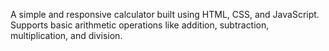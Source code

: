 A simple and responsive calculator built using HTML, CSS, and JavaScript. Supports basic arithmetic operations like addition, subtraction, multiplication, and division.




